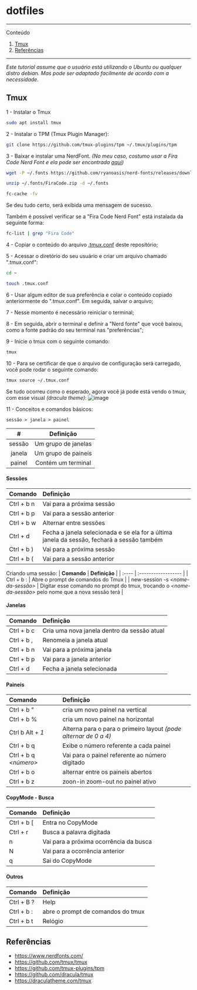 # dotfiles

*******
Conteúdo
 1. [Tmux](#tmux)
 2. [Referências](#ref)

*******

_Este tutorial assume que o usuário está utilizando o Ubuntu ou qualquer distro debian. Mas pode ser adaptado facilmente de acordo com a necessidade._

<div id='tmux'/>  

## Tmux 
1 - Instalar o Tmux
```bash
sudo apt install tmux
```

2 - Instalar o TPM (Tmux Plugin Manager):
```bash
git clone https://github.com/tmux-plugins/tpm ~/.tmux/plugins/tpm
```

3 - Baixar e instalar uma NerdFont. _(No meu caso, costumo usar a Fira Code Nerd Font e ela pode ser encontrada [aqui](https://www.nerdfonts.com/))_
```bash
wget -P ~/.fonts https://github.com/ryanoasis/nerd-fonts/releases/download/v2.1.0/FiraCode.zip
```
```bash
unzip ~/.fonts/FiraCode.zip -d ~/.fonts
```
```bash
fc-cache -fv
```
Se deu tudo certo, será exibida uma mensagem de sucesso.

Também é possível verificar se a "Fira Code Nerd Font" está instalada da seguinte forma:
```bash
fc-list | grep "Fira Code"
```

4 - Copiar o conteúdo do arquivo [.tmux.conf](https://github.com/davide-almeida/dotfiles/blob/main/.tmux.conf) deste repositório;

5 - Acessar o diretório do seu usuário e criar um arquivo chamado ".tmux.conf":
```bash
cd ~
```
```bash
touch .tmux.conf
```

6 - Usar algum editor de sua preferência e colar o conteúdo copiado anteriormente do ".tmux.conf". Em seguida, salvar o arquivo;

7 - Nesse momento é necessário reiniciar o terminal;

8 - Em seguida, abrir o terminal e definir a "Nerd fonte" que você baixou, como a fonte padrão do seu terminal nas "preferências";

9 - Inicie o tmux com o seguinte comando:
```bash
tmux
```

10 - Para se certificar de que o arquivo de configuração será carregado, você pode rodar o seguinte comando:
```bash
tmux source ~/.tmux.conf
```

Se tudo ocorreu como o esperado, agora você já pode está vendo o tmux, com esse visual _(dracula theme)_:
![image](https://user-images.githubusercontent.com/85287720/235815575-c2f8429d-6697-492f-8539-873b6c1215b9.png)


11 - Conceitos e comandos básicos:

`sessão > janela > painel`

| **#** | **Definição** |
| :----: | :------------------: |
| sessão | Um grupo de janelas |
| janela | Um grupo de paineis |
| painel | Contém um terminal |


#### Sessões
| **Comando** | **Definição** |
| :---- | :------------------ |
| Ctrl + b n | Vai para a próxima sessão |
| Ctrl + b p | Vai para a sessão anterior |
| Ctrl + b w | Alternar entre sessões |
| Ctrl + d | Fecha a janela selecionada e se ela for a última janela da sessão, fechará a sessão também |
| Ctrl + b ) | Vai para a próxima sessão |
| Ctrl + b ( | Vai para a sessão anterior |


Criando uma sessão:
| **Comando** | **Definição** |
| :---- | :------------------ |
| Ctrl + b : | Abre o prompt de comandos do Tmux |
| new-session -s *<nome-da-sessão>* | Digitar esse comando no prompt do tmux, trocando o *<nome-da-sessão>* pelo nome que a nova sessão terá |

#### Janelas
| **Comando** | **Definição** |
| :---- | :------------------ |
| Ctrl + b c | Cria uma nova janela dentro da sessão atual |
| Ctrl + b , | Renomeia a janela atual |
| Ctrl + b n | Vai para a próxima janela |
| Ctrl + b p | Vai para a janela anterior |
| Ctrl + d | Fecha a janela selecionada |

#### Paineis
| **Comando** | **Definição** |
| :---- | :------------------ |
| Ctrl + b " | cria um novo painel na vertical |
| Ctrl + b % | cria um novo painel na horizontal |
| Ctrl b Alt + *1* | Alterna para o para o primeiro layout *(pode alternar de 0 a 4)* |
| Ctrl + b q | Exibe o número referente a cada painel |
| Ctrl + b q *<número>* | Vai para o painel referente ao número digitado |
| Ctrl + b o | alternar entre os paineis abertos |
| Ctrl + b z | zoon-in zoom-out no painel ativo |

#### CopyMode - Busca
| **Comando** | **Definição** |
| :---- | :------------------ |
| Ctrl + b [ | Entra no CopyMode |
| Ctrl + r *<palavra>* | Busca a palavra digitada |
| n | Vai para a próxima ocorrência da busca |
| N | Vai para a ocorrência anterior |
| q | Sai do CopyMode |

#### Outros
| **Comando** | **Definição** |
| :---- | :------------------ |
| Ctrl + B ? | Help |
| Ctrl + b : | abre o prompt de comandos do tmux |
| Ctrl + b t | Relógio |


<div id='ref'/>

## Referências 
- https://www.nerdfonts.com/
- https://github.com/tmux/tmux
- https://github.com/tmux-plugins/tpm
- https://github.com/dracula/tmux
- https://draculatheme.com/tmux

